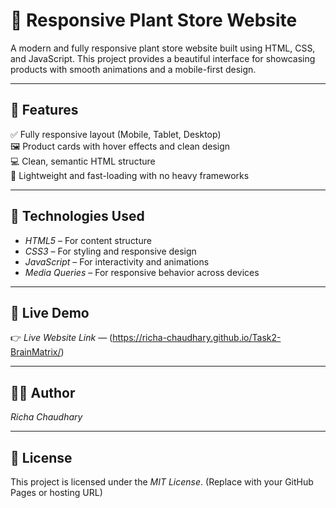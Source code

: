 # 🌿 Responsive Plant Store Website

A modern and fully responsive plant store website built using HTML, CSS, and JavaScript. This project provides a beautiful interface for showcasing products with smooth animations and a mobile-first design.

---

## 📌 Features

✅ Fully responsive layout (Mobile, Tablet, Desktop)  
🖼 Product cards with hover effects and clean design  
💻 Clean, semantic HTML structure  
🌱 Lightweight and fast-loading with no heavy frameworks  

---

## 🧪 Technologies Used

- *HTML5* – For content structure  
- *CSS3* – For styling and responsive design  
- *JavaScript* – For interactivity and animations  
- *Media Queries* – For responsive behavior across devices  

---

## 🚀 Live Demo

👉 *Live Website Link* — (https://richa-chaudhary.github.io/Task2-BrainMatrix/)  

---


## 🙋‍♀ Author

*Richa Chaudhary*  


---

## 📄 License

This project is licensed under the *MIT License*.
(Replace with your GitHub Pages or hosting URL)

